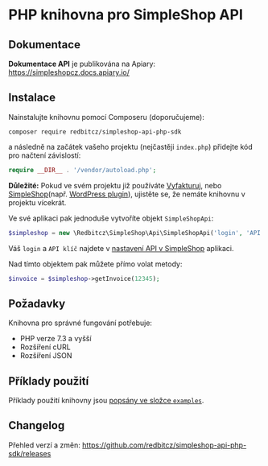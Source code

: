 # PHP knihovna pro SimpleShop API

## Dokumentace

**Dokumentace API** je publikována na Apiary: https://simpleshopcz.docs.apiary.io/

## Instalace

Nainstalujte knihovnu pomocí Composeru (doporučujeme):

```shell
composer require redbitcz/simpleshop-api-php-sdk
```

a následně na začátek vašeho projektu (nejčastěji `index.php`) přidejte kód pro načtení závislostí:

```php
require __DIR__ . '/vendor/autoload.php';
```

**Důležité:** Pokud ve svém projektu již používáte [Vyfakturuj](https://www.vyfakturuj.cz/api/), nebo
[SimpleShop](https://www.simpleshop.cz/)(např. [WordPress plugin](https://www.simpleshop.cz/category/wordpress-plugin/)),
ujistěte se, že nemáte knihovnu v projektu vícekrát.

Ve své aplikaci pak jednoduše vytvoříte objekt `SimpleShopApi`:

```php
$simpleshop = new \Redbitcz\SimpleShop\Api\SimpleShopApi('login', 'API klíč');
```

Váš `login` a `API klíč` najdete v [nastavení API v SimpleShop](https://app.simpleshop.cz/nastaveni/api/) aplikaci.

Nad tímto objektem pak můžete přímo volat metody:

```php
$invoice = $simpleshop->getInvoice(12345);
```

## Požadavky

Knihovna pro správné fungování potřebuje:

- PHP verze 7.3 a vyšší
- Rozšíření cURL
- Rozšíření JSON

## Příklady použití

Příklady použití knihovny jsou [popsány ve složce `examples`](/examples/#readme).

## Changelog

Přehled verzí a změn: https://github.com/redbitcz/simpleshop-api-php-sdk/releases